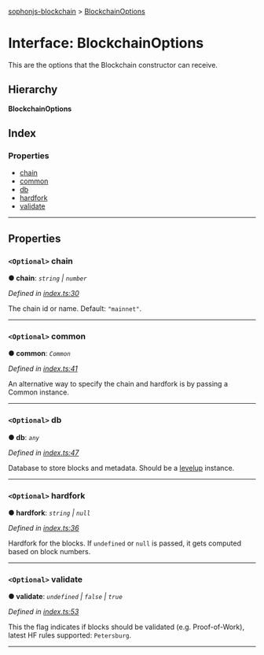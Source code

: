 [sophonjs-blockchain](../README.md) > [BlockchainOptions](../interfaces/blockchainoptions.md)

# Interface: BlockchainOptions

This are the options that the Blockchain constructor can receive.

## Hierarchy

**BlockchainOptions**

## Index

### Properties

- [chain](blockchainoptions.md#chain)
- [common](blockchainoptions.md#common)
- [db](blockchainoptions.md#db)
- [hardfork](blockchainoptions.md#hardfork)
- [validate](blockchainoptions.md#validate)

---

## Properties

<a id="chain"></a>

### `<Optional>` chain

**● chain**: _`string` \| `number`_

_Defined in [index.ts:30](https://octonion.institute/susy-js/sophonjs-blockchain/blob/8190375/src/index.ts#L30)_

The chain id or name. Default: `"mainnet"`.

---

<a id="common"></a>

### `<Optional>` common

**● common**: _`Common`_

_Defined in [index.ts:41](https://octonion.institute/susy-js/sophonjs-blockchain/blob/8190375/src/index.ts#L41)_

An alternative way to specify the chain and hardfork is by passing a Common instance.

---

<a id="db"></a>

### `<Optional>` db

**● db**: _`any`_

_Defined in [index.ts:47](https://octonion.institute/susy-js/sophonjs-blockchain/blob/8190375/src/index.ts#L47)_

Database to store blocks and metadata. Should be a [levelup](https://github.com/rvagg/node-levelup) instance.

---

<a id="hardfork"></a>

### `<Optional>` hardfork

**● hardfork**: _`string` \| `null`_

_Defined in [index.ts:36](https://octonion.institute/susy-js/sophonjs-blockchain/blob/8190375/src/index.ts#L36)_

Hardfork for the blocks. If `undefined` or `null` is passed, it gets computed based on block numbers.

---

<a id="validate"></a>

### `<Optional>` validate

**● validate**: _`undefined` \| `false` \| `true`_

_Defined in [index.ts:53](https://octonion.institute/susy-js/sophonjs-blockchain/blob/8190375/src/index.ts#L53)_

This the flag indicates if blocks should be validated (e.g. Proof-of-Work), latest HF rules supported: `Petersburg`.

---
